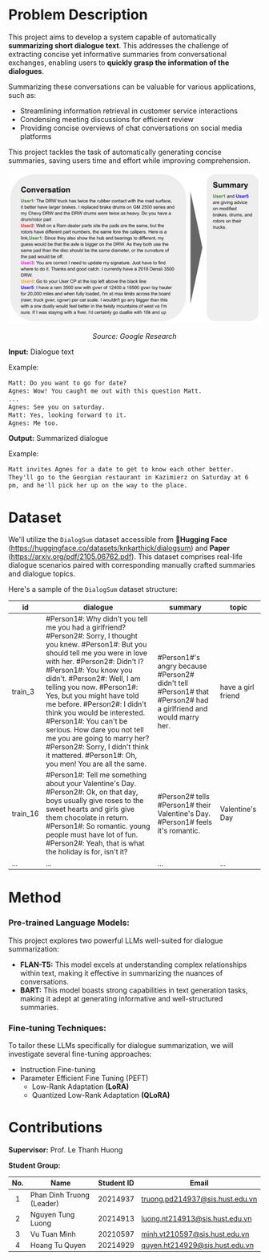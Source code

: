 # Problem Description

This project aims to develop a system capable of automatically **summarizing short dialogue text**. This addresses the challenge of extracting concise yet informative summaries from conversational exchanges, enabling users to **quickly grasp the information of the dialogues**.

Summarizing these conversations can be valuable for various applications, such as:
- Streamlining information retrieval in customer service interactions
- Condensing meeting discussions for efficient review
- Providing concise overviews of chat conversations on social media platforms

This project tackles the task of automatically generating concise summaries, saving users time and effort while improving comprehension.

![](assets/image2.png)

<p align="center"><i>Source: Google Research</i></p>

**Input:** Dialogue text

Example: 
```
Matt: Do you want to go for date? 
Agnes: Wow! You caught me out with this question Matt. 
...
Agnes: See you on saturday. 
Matt: Yes, looking forward to it. 
Agnes: Me too.
```

**Output:** Summarized dialogue

Example: 
```
Matt invites Agnes for a date to get to know each other better. They'll go to the Georgian restaurant in Kazimierz on Saturday at 6 pm, and he'll pick her up on the way to the place.
```

# Dataset

We'll utilize the `DialogSum` dataset accessible from 🤗**Hugging Face** (https://huggingface.co/datasets/knkarthick/dialogsum) and **Paper** (https://arxiv.org/pdf/2105.06762.pdf). This dataset comprises real-life dialogue scenarios paired with corresponding manually crafted summaries and dialogue topics.

Here's a sample of the `DialogSum` dataset structure:


|id|dialogue|summary|topic|
|-|-|-|-|
|train_3|#Person1#: Why didn't you tell me you had a girlfriend? #Person2#: Sorry, I thought you knew. #Person1#: But you should tell me you were in love with her. #Person2#: Didn't I? #Person1#: You know you didn't. #Person2#: Well, I am telling you now. #Person1#: Yes, but you might have told me before. #Person2#: I didn't think you would be interested. #Person1#: You can't be serious. How dare you not tell me you are going to marry her? #Person2#: Sorry, I didn't think it mattered. #Person1#: Oh, you men! You are all the same.|#Person1#'s angry because #Person2# didn't tell #Person1# that #Person2# had a girlfriend and would marry her.|have a girl friend|
|train_16|#Person1#: Tell me something about your Valentine's Day. #Person2#: Ok, on that day, boys usually give roses to the sweet hearts and girls give them chocolate in return. #Person1#: So romantic. young people must have lot of fun. #Person2#: Yeah, that is what the holiday is for, isn't it?|#Person2# tells #Person1# their Valentine's Day. #Person1# feels it's romantic.|Valentine's Day|
|...|...|...|...|

# Method

### Pre-trained Language Models:

This project explores two powerful LLMs well-suited for dialogue summarization:

- **FLAN-T5:** This model excels at understanding complex relationships within text, making it effective in summarizing the nuances of conversations.
- **BART:** This model boasts strong capabilities in text generation tasks, making it adept at generating informative and well-structured summaries.

### Fine-tuning Techniques:

To tailor these LLMs specifically for dialogue summarization, we will investigate several fine-tuning approaches:

- Instruction Fine-tuning
- Parameter Efficient Fine Tuning (PEFT)
    + Low-Rank Adaptation **(LoRA)**
    + Quantized Low-Rank Adaptation **(QLoRA)**

# Contributions

**Supervisor:** Prof. Le Thanh Huong

**Student Group:**

|No.|Name|Student ID|Email|
|:-:|-|:-:|-|
|1|Phan Dinh Truong (Leader)|20214937|truong.pd214937@sis.hust.edu.vn|
|2|Nguyen Tung Luong|20214913|luong.nt214913@sis.hust.edu.vn|
|3|Vu Tuan Minh|20210597|minh.vt210597@sis.hust.edu.vn|
|4|Hoang Tu Quyen|20214929|quyen.ht214929@sis.hust.edu.vn|